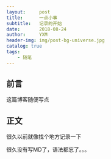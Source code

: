 ```yaml
---
layout:     post
title:      一点小事
subtitle:   记录的开始
date:       2018-08-24
author:     YXM
header-img: img/post-bg-universe.jpg
catalog: true
tags:
    - 随笔
---
```


## 前言

这篇博客随便写点

## 正文

很久以前就像找个地方记录一下

很久没有写MD了，语法都忘了。。。
